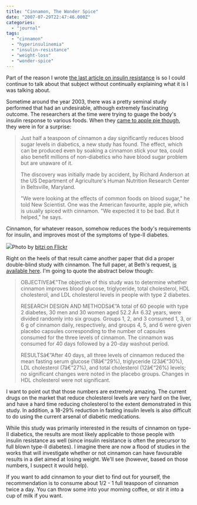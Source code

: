 ```yaml
---
title: "Cinnamon, The Wonder Spice"
date: "2007-07-29T22:47:46.000Z"
categories: 
  - "journal"
tags: 
  - "cinnamon"
  - "hyperinsulinemia"
  - "insulin-resistance"
  - "weight-loss"
  - "wonder-spice"
---
```


Part of the reason I wrote [the last article on insulin resistance](http://www.migratorynerd.com/2007/07/29/weight-loss-and-insulin-resistance/) is so I could continue to talk about that subject without continually explaining what it is I was talking about.

Sometime around the year 2003, there was a pretty seminal study performed that had an undesirable, although extremely fascinating outcome. The researchers at the time were trying to guage the body's insulin response to various foods. When they [came to apple pie though](http://www.newscientist.com/article.ns?id=dn4413), they were in for a surprise:

> Just half a teaspoon of cinnamon a day significantly reduces blood sugar levels in diabetics, a new study has found. The effect, which can be produced even by soaking a cinnamon stick your tea, could also benefit millions of non-diabetics who have blood sugar problem but are unaware of it.
> 
> The discovery was initially made by accident, by Richard Anderson at the US Department of Agriculture's Human Nutrition Research Center in Beltsville, Maryland.
> 
> "We were looking at the effects of common foods on blood sugar," he told New Scientist. One was the American favourite, apple pie, which is usually spiced with cinnamon. "We expected it to be bad. But it helped," he says.

Cinnamon, for whatever reason, somehow reduces the body's requirements for insulin, and improves most of the symptoms of type-II diabetes.

 [![](http://farm1.static.flickr.com/86/229277077_3cc0f7e726.jpg?v=0)](http://www.flickr.com/photos/bitzi/229277077/)Photo by [bitzi on Flickr](http://www.flickr.com/people/bitzi/)

Right on the heels of that result came another paper that did a proper double-blind study with cinnamon. The full paper, at Beth's request, [is available here](http://care.diabetesjournals.org/cgi/reprint/26/12/3215). I'm going to quote the abstract below though:

> OBJECTIVEâ€”The objective of this study was to determine whether cinnamon improves blood glucose, triglyceride, total cholesterol, HDL cholesterol, and LDL cholesterol levels in people with type 2 diabetes.
> 
> RESEARCH DESIGN AND METHODSâ€”A total of 60 people with type 2 diabetes, 30 men and 30 women aged 52.2 Â± 6.32 years, were divided randomly into six groups. Groups 1, 2, and 3 consumed 1, 3, or 6 g of cinnamon daily, respectively, and groups 4, 5, and 6 were given placebo capsules corresponding to the number of capsules consumed for the three levels of cinnamon. The cinnamon was consumed for 40 days followed by a 20-day washout period.
> 
> RESULTSâ€”After 40 days, all three levels of cinnamon reduced the mean fasting serum glucose (18â€“29%), triglyceride (23â€“30%), LDL cholesterol (7â€“27%), and total cholesterol (12â€“26%) levels; no significant changes were noted in the placebo groups. Changes in HDL cholesterol were not significant.

I want to point out that those numbers are extremely amazing. The current drugs on the market that reduce cholesterol levels are very hard on the liver, and have a hard time reducing cholesterol to the extent demonstrated in this study. In addition, a 18-29% reduction in fasting insulin levels is also difficult to do using the current arsenal of diabetic medications.

While this study was primarily interested in the results of cinnamon on type-II diabetics, the results are most likely applicable to those people with insulin resistance as well (since insulin resistance is often the precursor to full blown type-II diabetes). I imagine there are now a flood of studies in the works that will investigate whether or not cinnamon can have favourable results in a diet aimed at losing weight. We'll see (however, based on those numbers, I suspect it would help).

If you want to add cinnamon to your diet to find out for yourself, the recommendation is to consume about 1/2 - 1 full teaspoon of cinnamon twice a day. You can throw some into your morning coffee, or stir it into a cup of milk if you want.
